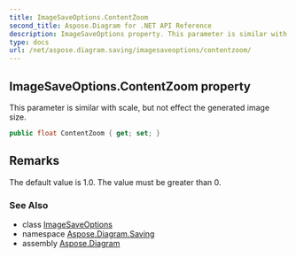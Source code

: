 ```yaml
---
title: ImageSaveOptions.ContentZoom
second_title: Aspose.Diagram for .NET API Reference
description: ImageSaveOptions property. This parameter is similar with scale but not effect the generated image size
type: docs
url: /net/aspose.diagram.saving/imagesaveoptions/contentzoom/
---
```

## ImageSaveOptions.ContentZoom property

This parameter is similar with scale, but not effect the generated image size.

```csharp
public float ContentZoom { get; set; }
```

## Remarks

The default value is 1.0. The value must be greater than 0.

### See Also

* class [ImageSaveOptions](../)
* namespace [Aspose.Diagram.Saving](../../imagesaveoptions/)
* assembly [Aspose.Diagram](../../../)


